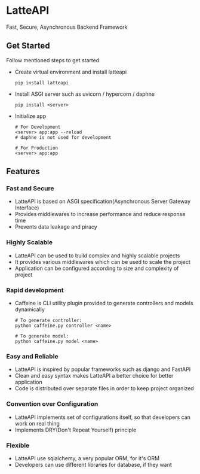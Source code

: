 # LatteAPI
Fast, Secure, Asynchronous Backend Framework

## Get Started
Follow mentioned steps to get started

+ Create virtual environment and install latteapi
  ```shell
  pip install latteapi
  ```

+ Install ASGI server such as uvicorn / hypercorn / daphne
  ```shell
  pip install <server>
  ```

+ Initialize app
  ```shell
  # For Development
  <server> app:app --reload 
  # daphne is not used for development

  # For Production
  <server> app:app
  ```

## Features
### Fast and Secure
+ LatteAPI is based on ASGI specification(Asynchronous Server Gateway Interface)
+ Provides middlewares to increase performance and reduce response time
+ Prevents data leakage and piracy

### Highly Scalable
+ LatteAPI can be used to build complex and highly scalable projects
+ It provides various middlewares which can be used to scale the project
+ Application can be configured according to size and complexity of project

### Rapid development
+ Caffeine is CLI utility plugin provided to generate controllers and models dynamically
  ```shell
  # To generate controller:
  python caffeine.py controller <name>

  # To generate model:
  python caffeine.py model <name>
  ```

### Easy and Reliable
+ LatteAPI is inspired by popular frameworks such as django and FastAPI
+ Clean and easy syntax makes LatteAPI a better choice for better application
+ Code is distributed over separate files in order to keep project organized

### Convention over Configuration
+ LatteAPI implements set of configurations itself, so that developers can work on real thing
+ Implements DRY(Don't Repeat Yourself) principle

### Flexible
+ LatteAPI use sqlalchemy, a very popular ORM, for it's ORM
+ Developers can use different libraries for database, if they want
